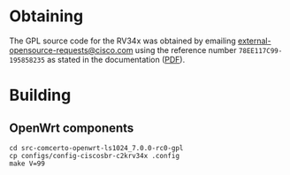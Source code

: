 # Obtaining

The GPL source code for the RV34x was obtained by emailing [external-opensource-requests@cisco.com](mailto:external-opensource-requests@cisco.com) using the reference number `78EE117C99-195858235` as stated in the documentation ([PDF](https://www.cisco.com/c/dam/en/us/td/docs/routers/csbr/RV340/OSD/RV34xRouters103xv10-2.pdf)).

# Building

## OpenWrt components

```
cd src-comcerto-openwrt-ls1024_7.0.0-rc0-gpl
cp configs/config-ciscosbr-c2krv34x .config
make V=99
```
